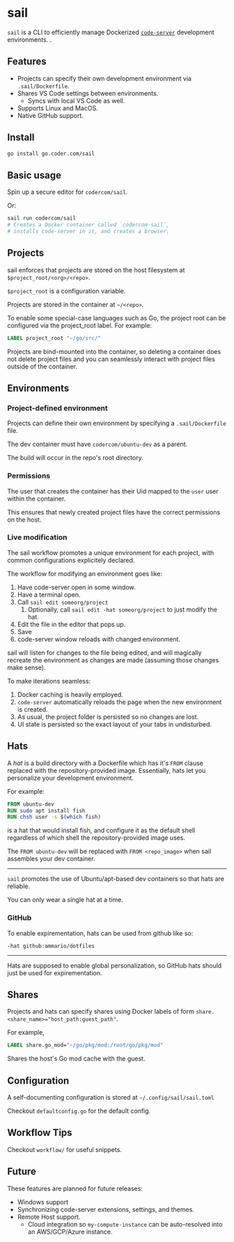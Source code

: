 # sail

`sail` is a CLI to efficiently manage Dockerized [`code-server`](https://github.com/codercom/code-server) development environments.
.

## Features

- Projects can specify their own development environment via `.sail/Dockerfile`.
- Shares VS Code settings between environments.
  - Syncs with local VS Code as well.
- Supports Linux and MacOS.
- Native GitHub support.

## Install

```bash
go install go.coder.com/sail
```

## Basic usage

Spin up a secure editor for `codercom/sail`.

Or:

```bash
sail run codercom/sail
# Creates a Docker container called `codercom-sail`,
# installs code-server in it, and creates a browser.
```

## Projects

sail enforces that projects are stored on the host filesystem at `$project_root/<org>/<repo>`.

`$project_root` is a configuration variable.

Projects are stored in the container at `~/<repo>`.

To enable some special-case languages such as Go, the project root can be configured
via the project_root label. For example:

```Dockerfile
LABEL project_root "~/go/src/"
```

Projects are bind-mounted into the container, so deleting a container does not delete project files
and you can seamlessly interact with project files outside of the container.

## Environments

### Project-defined environment

Projects can define their own environment by specifying a `.sail/Dockerfile` file.

The dev container must have `codercom/ubuntu-dev` as a parent.

The build will occur in the repo's root directory.

### Permissions

The user that creates the container has their Uid mapped to the `user` user within the container.

This ensures that newly created project files have the correct permissions on
the host.

### Live modification

The sail workflow promotes a unique environment for each project, with common
configurations explicitely declared.

The workflow for modifying an environment goes like:

1) Have code-server open in some window.
1) Have a terminal open.
1) Call `sail edit someorg/project`
   1) Optionally, call `sail edit -hat someorg/project` to just modify the hat.
1) Edit the file in the editor that pops up.
1) Save
1) code-server window reloads with changed environment.

sail will listen for changes to the file being edited, and will magically
recreate the environment as changes are made (assuming those changes make
sense).

To make iterations seamless:

1) Docker caching is heavily employed.
1) `code-server` automatically reloads the page when the new environment is
created.
1) As usual, the project folder is persisted so no changes are lost.
1) UI state is persisted so the exact layout of your tabs in undisturbed.

## Hats

A _hat_ is a build directory with a Dockerfile which has it's `FROM` clause
replaced with the repository-provided image. Essentially, hats let you
personalize your development environment.

For example:

```Dockerfile
FROM ubuntu-dev
RUN sudo apt install fish
RUN chsh user -s $(which fish)
```

is a hat that would install fish, and configure it as the default
shell regardless of which shell the repository-provided image uses.

The `FROM ubuntu-dev` will be replaced with `FROM <repo_image>` when sail
assembles your dev container.

---

`sail` promotes the use of Ubuntu/apt-based dev containers so that hats are
reliable.

You can only wear a single hat at a time.

### GitHub

To enable expirementation, hats can be used from github like so:

`-hat github:ammario/dotfiles`

---

Hats are supposed to enable global personalization, so GitHub hats should just be used for expirementation.

## Shares

Projects and hats can specify shares using Docker labels of form
`share.<share_name>="host_path:guest_path"`.

For example,

```Dockerfile
LABEL share.go_mod="~/go/pkg/mod:/root/go/pkg/mod"
```

Shares the host's Go mod cache with the guest.

## Configuration

A self-documenting configuration is stored  at `~/.config/sail/sail.toml`

Checkout `defaultconfig.go` for the default config.

## Workflow Tips

Checkout `workflow/` for useful snippets.

## Future

These features are planned for future releases:

- Windows support
- Synchronizing code-server extensions, settings, and themes.
- Remote Host support.
  - Cloud integration so `my-compute-instance` can be auto-resolved into an AWS/GCP/Azure instance.
